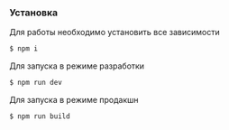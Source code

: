 ### Установка

Для работы необходимо установить все зависимости

```sh
$ npm i
```

Для запуска в режиме разработки

```sh
$ npm run dev
```

Для запуска в режиме продакшн

```sh
$ npm run build
```
